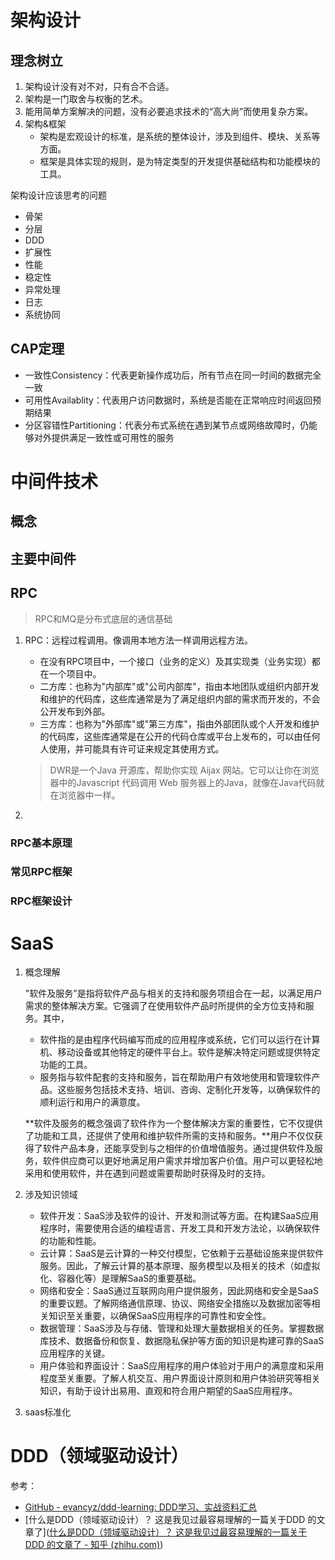 # 架构设计

## 理念树立

1. 架构设计没有对不对，只有合不合适。
2. 架构是一门取舍与权衡的艺术。
3. 能用简单方案解决的问题，没有必要追求技术的“高大尚”而使用复杂方案。
4. 架构&框架
   * 架构是宏观设计的标准，是系统的整体设计，涉及到组件、模块、关系等方面。
   * 框架是具体实现的规则，是为特定类型的开发提供基础结构和功能模块的工具。

架构设计应该思考的问题

* 骨架
* 分层
* DDD
* 扩展性
* 性能
* 稳定性
* 异常处理
* 日志
* 系统协同

## CAP定理

* 一致性Consistency：代表更新操作成功后，所有节点在同一时间的数据完全一致
* 可用性Availablity：代表用户访问数据时，系统是否能在正常响应时间返回预期结果
* 分区容错性Partitioning：代表分布式系统在遇到某节点或网络故障时，仍能够对外提供满足一致性或可用性的服务

# 中间件技术

## 概念

## 主要中间件

## RPC

> RPC和MQ是分布式底层的通信基础

1. RPC：远程过程调用。像调用本地方法一样调用远程方法。

   * 在没有RPC项目中，一个接口（业务的定义）及其实现类（业务实现）都在一个项目中。
   * 二方库：也称为"内部库"或"公司内部库"，指由本地团队或组织内部开发和维护的代码库，这些库通常是为了满足组织内部的需求而开发的，不会公开发布到外部。
   * 三方库：也称为"外部库"或"第三方库"，指由外部团队或个人开发和维护的代码库，这些库通常是在公开的代码仓库或平台上发布的，可以由任何人使用，并可能具有许可证来规定其使用方式。

   > DWR是一个Java 开源库，帮助你实现 Aijax 网站。它可以让你在浏览器中的Javascript 代码调用 Web 服务器上的Java，就像在Java代码就在浏览器中一样。

2. 

### RPC基本原理

### 常见RPC框架

### RPC框架设计

# SaaS

1. 概念理解

   "软件及服务"是指将软件产品与相关的支持和服务项组合在一起，以满足用户需求的整体解决方案。它强调了在使用软件产品时所提供的全方位支持和服务。其中，

   * 软件指的是由程序代码编写而成的应用程序或系统，它们可以运行在计算机、移动设备或其他特定的硬件平台上。软件是解决特定问题或提供特定功能的工具。
   * 服务指与软件配套的支持和服务，旨在帮助用户有效地使用和管理软件产品。这些服务包括技术支持、培训、咨询、定制化开发等，以确保软件的顺利运行和用户的满意度。

   **软件及服务的概念强调了软件作为一个整体解决方案的重要性，它不仅提供了功能和工具，还提供了使用和维护软件所需的支持和服务。**用户不仅仅获得了软件产品本身，还能享受到与之相伴的价值增值服务。通过提供软件及服务，软件供应商可以更好地满足用户需求并增加客户价值。用户可以更轻松地采用和使用软件，并在遇到问题或需要帮助时获得及时的支持。

2. 涉及知识领域

   * 软件开发：SaaS涉及软件的设计、开发和测试等方面。在构建SaaS应用程序时，需要使用合适的编程语言、开发工具和开发方法论，以确保软件的功能和性能。
   * 云计算：SaaS是云计算的一种交付模型，它依赖于云基础设施来提供软件服务。因此，了解云计算的基本原理、服务模型以及相关的技术（如虚拟化、容器化等）是理解SaaS的重要基础。
   * 网络和安全：SaaS通过互联网向用户提供服务，因此网络和安全是SaaS的重要议题。了解网络通信原理、协议、网络安全措施以及数据加密等相关知识至关重要，以确保SaaS应用程序的可靠性和安全性。
   * 数据管理：SaaS涉及与存储、管理和处理大量数据相关的任务。掌握数据库技术、数据备份和恢复、数据隐私保护等方面的知识是构建可靠的SaaS应用程序的关键。
   * 用户体验和界面设计：SaaS应用程序的用户体验对于用户的满意度和采用程度至关重要。了解人机交互、用户界面设计原则和用户体验研究等相关知识，有助于设计出易用、直观和符合用户期望的SaaS应用程序。

3. saas标准化

# DDD（领域驱动设计）

参考：

* [GitHub - evancyz/ddd-learning: DDD学习、实战资料汇总](https://github.com/evancyz/ddd-learning)
* [什么是DDD（领域驱动设计）？ 这是我见过最容易理解的一篇关于DDD 的文章了]([什么是DDD（领域驱动设计）？ 这是我见过最容易理解的一篇关于DDD 的文章了 - 知乎 (zhihu.com)](https://zhuanlan.zhihu.com/p/361427612))



